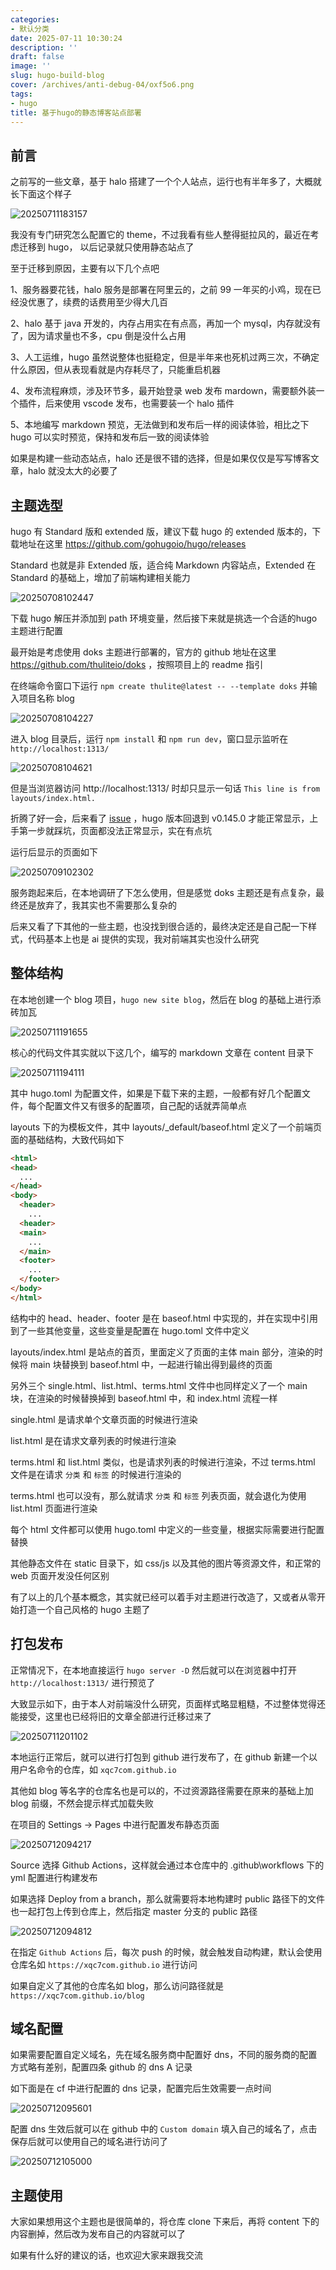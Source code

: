 ```yaml
---
categories:
- 默认分类
date: 2025-07-11 10:30:24
description: ''
draft: false
image: ''
slug: hugo-build-blog
cover: /archives/anti-debug-04/oxf5o6.png
tags:
- hugo
title: 基于hugo的静态博客站点部署
---
```


## 前言

之前写的一些文章，基于 halo 搭建了一个个人站点，运行也有半年多了，大概就长下面这个样子

![20250711183157](https://imgs.qc7.org/i/2025/07/11/uar13s.png)

我没有专门研究怎么配置它的 theme，不过我看有些人整得挺拉风的，最近在考虑迁移到 hugo， 以后记录就只使用静态站点了

至于迁移到原因，主要有以下几个点吧

1、服务器要花钱，halo 服务是部署在阿里云的，之前 99 一年买的小鸡，现在已经没优惠了，续费的话费用至少得大几百

2、halo 基于 java 开发的，内存占用实在有点高，再加一个 mysql，内存就没有了，因为请求量也不多，cpu 倒是没什么占用

3、人工运维，hugo 虽然说整体也挺稳定，但是半年来也死机过两三次，不确定什么原因，但从表现看就是内存耗尽了，只能重启机器

4、发布流程麻烦，涉及环节多，最开始登录 web 发布 mardown，需要额外装一个插件，后来使用 vscode 发布，也需要装一个 halo 插件

5、本地编写 markdown 预览，无法做到和发布后一样的阅读体验，相比之下 hugo 可以实时预览，保持和发布后一致的阅读体验

如果是构建一些动态站点，halo 还是很不错的选择，但是如果仅仅是写写博客文章，halo 就没太大的必要了

## 主题选型

hugo 有 Standard 版和 extended 版，建议下载 hugo 的 extended 版本的，下载地址在这里 https://github.com/gohugoio/hugo/releases

Standard 也就是非 Extended 版，适合纯 Markdown 内容站点，Extended 在 Standard 的基础上，增加了前端构建相关能力

![20250708102447](https://imgs.qc7.org/i/2025/07/08/gxyuvq.png)

下载 hugo 解压并添加到 path 环境变量，然后接下来就是挑选一个合适的hugo 主题进行配置

最开始是考虑使用 doks 主题进行部署的，官方的 github 地址在这里 https://github.com/thuliteio/doks ，按照项目上的 readme 指引

在终端命令窗口下运行 `npm create thulite@latest -- --template doks` 并输入项目名称 blog

![20250708104227](https://imgs.qc7.org/i/2025/07/08/h8kgx9.png)

进入 blog 目录后，运行 `npm install` 和 `npm run dev`，窗口显示监听在 `http://localhost:1313/`

![20250708104621](https://imgs.qc7.org/i/2025/07/08/hawxwl.png)

但是当浏览器访问 http://localhost:1313/ 时却只显示一句话 `This line is from layouts/index.html.`

折腾了好一会，后来看了 [issue](https://github.com/thuliteio/doks/issues/1360) ，hugo 版本回退到 v0.145.0 才能正常显示，上手第一步就踩坑，页面都没法正常显示，实在有点坑

运行后显示的页面如下

![20250709102302](https://imgs.qc7.org/i/2025/07/09/gx3uf0.png)

服务跑起来后，在本地调研了下怎么使用，但是感觉 doks 主题还是有点复杂，最终还是放弃了，我其实也不需要那么复杂的

后来又看了下其他的一些主题，也没找到很合适的，最终决定还是自己配一下样式，代码基本上也是 ai 提供的实现，我对前端其实也没什么研究 

## 整体结构

在本地创建一个 blog 项目，`hugo new site blog`，然后在 blog 的基础上进行添砖加瓦

![20250711191655](https://imgs.qc7.org/i/2025/07/11/vpcduo.png)

核心的代码文件其实就以下这几个，编写的 markdown 文章在 content 目录下

![20250711194111](https://imgs.qc7.org/i/2025/07/11/w3p6he.png)

其中 hugo.toml 为配置文件，如果是下载下来的主题，一般都有好几个配置文件，每个配置文件又有很多的配置项，自己配的话就弄简单点

layouts 下的为模板文件，其中 layouts/_default/baseof.html 定义了一个前端页面的基础结构，大致代码如下

```html
<html>
<head>
  ...
</head>
<body>
  <header>
    ...
  <header>
  <main>
    ...
  </main>
  <footer>
    ...
  </footer>
</body>
</html>

```

结构中的 head、header、footer 是在 baseof.html 中实现的，并在实现中引用到了一些其他变量，这些变量是配置在 hugo.toml 文件中定义

layouts/index.html 是站点的首页，里面定义了页面的主体 main 部分，渲染的时候将 main 块替换到 baseof.html 中，一起进行输出得到最终的页面

另外三个 single.html、list.html、terms.html 文件中也同样定义了一个 main 块，在渲染的时候替换掉到 baseof.html 中，和 index.html 流程一样

single.html 是请求单个文章页面的时候进行渲染

list.html 是在请求文章列表的时候进行渲染

terms.html 和 list.html 类似，也是请求列表的时候进行渲染，不过 terms.html 文件是在请求 `分类` 和 `标签` 的时候进行渲染的

terms.html 也可以没有，那么就请求 `分类` 和 `标签` 列表页面，就会退化为使用 list.html 页面进行渲染

每个 html 文件都可以使用 hugo.toml 中定义的一些变量，根据实际需要进行配置替换

其他静态文件在 static 目录下，如 css/js 以及其他的图片等资源文件，和正常的 web 页面开发没任何区别

有了以上的几个基本概念，其实就已经可以着手对主题进行改造了，又或者从零开始打造一个自己风格的 hugo 主题了

## 打包发布

正常情况下，在本地直接运行 `hugo server -D` 然后就可以在浏览器中打开 `http://localhost:1313/` 进行预览了

大致显示如下，由于本人对前端没什么研究，页面样式略显粗糙，不过整体觉得还能接受，这里也已经将旧的文章全部进行迁移过来了

![20250711201102](https://imgs.qc7.org/i/2025/07/11/x9cosk.png)

本地运行正常后，就可以进行打包到 github 进行发布了，在 github 新建一个以用户名命令的仓库，如 `xqc7com.github.io`

其他如 blog 等名字的仓库名也是可以的，不过资源路径需要在原来的基础上加 blog 前缀，不然会提示样式加载失败

在项目的 Settings -> Pages 中进行配置发布静态页面 

![20250712094217](https://imgs.qc7.org/i/2025/07/12/fkz907.png)

Source 选择 Github Actions，这样就会通过本仓库中的 .github\workflows 下的 yml 配置进行构建发布

如果选择 Deploy from a branch，那么就需要将本地构建时 public 路径下的文件也一起打包上传到仓库上，然后指定 master 分支的 public 路径 

![20250712094812](https://imgs.qc7.org/i/2025/07/12/foikc1.png)

在指定 `Github Actions` 后，每次 push 的时候，就会触发自动构建，默认会使用仓库名如 `https://xqc7com.github.io` 进行访问

如果自定义了其他的仓库名如 blog，那么访问路径就是 `https://xqc7com.github.io/blog`

## 域名配置

如果需要配置自定义域名，先在域名服务商中配置好 dns，不同的服务商的配置方式略有差别，配置四条 github 的 dns A 记录

如下面是在 cf 中进行配置的 dns 记录，配置完后生效需要一点时间

![20250712095601](https://imgs.qc7.org/i/2025/07/12/ft7ipn.png)

配置 dns 生效后就可以在 github 中的 `Custom domain` 填入自己的域名了，点击保存后就可以使用自己的域名进行访问了

![20250712105000](https://imgs.qc7.org/i/2025/07/12/hd68o4.png)


## 主题使用

大家如果想用这个主题也是很简单的，将仓库 clone 下来后，再将 content 下的内容删掉，然后改为发布自己的内容就可以了

如果有什么好的建议的话，也欢迎大家来跟我交流
